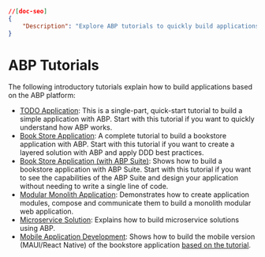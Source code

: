 ```json
//[doc-seo]
{
    "Description": "Explore ABP tutorials to quickly build applications, apply DDD practices, and leverage ABP Suite for efficient development. Perfect for all developers!"
}
```

# ABP Tutorials

The following introductory tutorials explain how to build applications based on the ABP platform:

* [TODO Application](todo/index.md): This is a single-part, quick-start tutorial to build a simple application with ABP. Start with this tutorial if you want to quickly understand how ABP works.
* [Book Store Application](book-store/index.md): A complete tutorial to build a bookstore application with ABP. Start with this tutorial if you want to create a layered solution with ABP and apply DDD best practices.
* [Book Store Application (with ABP Suite)](book-store-with-abp-suite/index.md): Shows how to build a bookstore application with ABP Suite. Start with this tutorial if you want to see the capabilities of the ABP Suite and design your application without needing to write a single line of code.
* [Modular Monolith Application](modular-crm/index.md): Demonstrates how to create application modules, compose and communicate them to build a monolith modular web application.
* [Microservice Solution](microservice/index.md): Explains how to build microservice solutions using ABP.
* [Mobile Application Development](mobile/index.md): Shows how to build the mobile version (MAUI/React Native) of the bookstore application [based on the tutorial](book-store/index.md).
